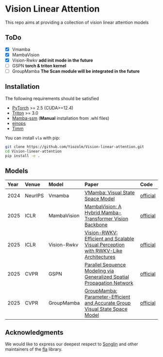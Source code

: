 # Vision Linear Attention

This repo aims at providing a collection of vision linear attention models

## ToDo
- [x] Vmamba 
- [x] MambaVision 
- [x] Vision-Rwkv **add init mode in the future**
- [ ] GSPN **torch & triton kernel**
- [ ] GroupMamba **The Scan module will be integrated in the future**

## Installation
The following requirements should be satisfied
- [PyTorch](https://pytorch.org/) >= 2.5 (CUDA>=12.4)
- [Triton](https://github.com/openai/triton) >= 3.0
- [Mamba-ssm](https://github.com/state-spaces/mamba) (**Manual** installation from .whl files)
- [einops](https://github.com/arogozhnikov/einops)
- [Timm](https://github.com/huggingface/pytorch-image-models)

You can install `vla` with pip:
```bash
git clone https://github.com/Yiozolm/Vision-linear-attention.git
cd Vision-linear-attention
pip install -e .
```
## Models

| Year | Venue   | Model       | Paper                                                                                                                  | Code                                                 | 
|:-----|:--------|:------------|:-----------------------------------------------------------------------------------------------------------------------|:-----------------------------------------------------| 
| 2024 | NeurIPS | Vmamba      | [VMamba: Visual State Space Model](https://arxiv.org/abs/2401.10166)                                                   | [official](https://github.com/MzeroMiko/VMamba)      | 
| 2025 | ICLR    | MambaVision | [MambaVision: A Hybrid Mamba-Transformer Vision Backbone](https://arxiv.org/abs/2407.08083)                            | [official](https://github.com/NVlabs/MambaVision)    | 
| 2025 | ICLR    | Vision-Rwkv | [Vision-RWKV: Efficient and Scalable Visual Perception with RWKV-Like Architectures](https://arxiv.org/abs/2403.02308) | [official](https://github.com/OpenGVLab/Vision-RWKV) | 
| 2025 | CVPR    | GSPN        | [Parallel Sequence Modeling via Generalized Spatial Propagation Network](https://openaccess.thecvf.com/content/CVPR2025/html/Wang_Parallel_Sequence_Modeling_via_Generalized_Spatial_Propagation_Network_CVPR_2025_paper.html) | [official](https://github.com/NVlabs/GSPN) |
| 2025 | CVPR    | GroupMamba  | [GroupMamba: Parameter-Efficient and Accurate Group Visual State Space Model](https://openaccess.thecvf.com/content/CVPR2025/html/Shaker_GroupMamba_Efficient_Group-Based_Visual_State_Space_Model_CVPR_2025_paper.html) | [official](https://github.com/Amshaker/GroupMamba) |


## Acknowledgments
We would like to express our deepest respect to [Songlin](https://github.com/sustcsonglin) and other maintainers of the [fla](https://github.com/fla-org/flash-linear-attention) library.